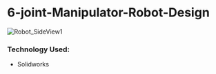 # 6-joint-Manipulator-Robot-Design

![Robot_SideView1](https://github.com/Sushant369/6-joint-Manipulator-Robot-Design/assets/72655705/4c30c0ab-b692-4b55-a7c7-92585e2cb33a)

### Technology Used:
- Solidworks

